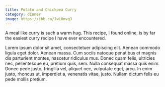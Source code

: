 ```yaml
---
title: Potato and Chickpea Curry
category: dinner
image: https://ibb.co/JwLHmvqJ
---
```

A meal like curry is such a warm hug. This recipe, I found online, is by far the easiest curry recipe I have ever encountered.

Lorem ipsum dolor sit amet, consectetuer adipiscing elit. Aenean commodo ligula eget dolor. 
Aenean massa. Cum sociis natoque penatibus et magnis dis parturient montes, nascetur ridiculus mus. 
Donec quam felis, ultricies nec, pellentesque eu, pretium quis, sem. Nulla consequat massa quis enim. Donec pede justo, fringilla vel, aliquet nec, vulputate eget, arcu. 
In enim justo, rhoncus ut, imperdiet a, venenatis vitae, justo. Nullam dictum felis eu pede mollis pretium.